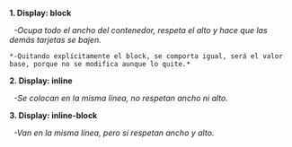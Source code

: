 **1. Display: block**

&nbsp;  *-Ocupa todo el ancho del contenedor, respeta el alto y hace que las demás tarjetas se bajen.*

    *-Quitando explícitamente el block, se comporta igual, será el valor base, porque no se modifica aunque lo quite.*


**2. Display: inline**

&nbsp;  *-Se colocan en la misma línea, no respetan ancho ni alto.*


**3. Display: inline-block**

&nbsp;  *-Van en la misma línea, pero sí respetan ancho y alto.*
